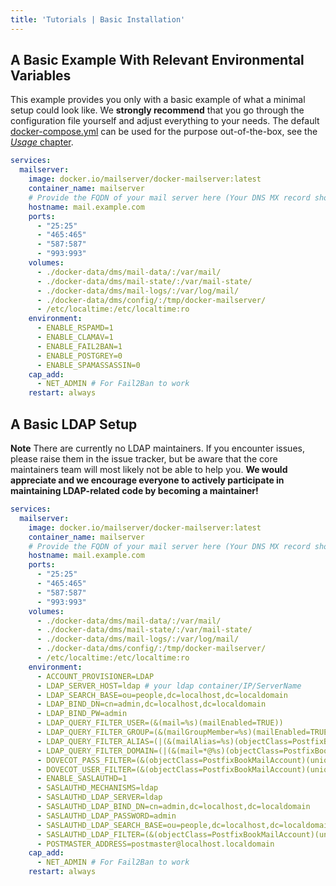 ```yaml
---
title: 'Tutorials | Basic Installation'
---
```


## A Basic Example With Relevant Environmental Variables

This example provides you only with a basic example of what a minimal setup could look like. We **strongly recommend** that you go through the configuration file yourself and adjust everything to your needs. The default [docker-compose.yml](https://github.com/docker-mailserver/docker-mailserver/blob/master/docker-compose.yml) can be used for the purpose out-of-the-box, see the [_Usage_ chapter](../../usage.md).

``` YAML
services:
  mailserver:
    image: docker.io/mailserver/docker-mailserver:latest
    container_name: mailserver
    # Provide the FQDN of your mail server here (Your DNS MX record should point to this value)
    hostname: mail.example.com
    ports:
      - "25:25"
      - "465:465"
      - "587:587"
      - "993:993"
    volumes:
      - ./docker-data/dms/mail-data/:/var/mail/
      - ./docker-data/dms/mail-state/:/var/mail-state/
      - ./docker-data/dms/mail-logs/:/var/log/mail/
      - ./docker-data/dms/config/:/tmp/docker-mailserver/
      - /etc/localtime:/etc/localtime:ro
    environment:
      - ENABLE_RSPAMD=1
      - ENABLE_CLAMAV=1
      - ENABLE_FAIL2BAN=1
      - ENABLE_POSTGREY=0
      - ENABLE_SPAMASSASSIN=0
    cap_add:
      - NET_ADMIN # For Fail2Ban to work
    restart: always
```

## A Basic LDAP Setup

**Note** There are currently no LDAP maintainers. If you encounter issues, please raise them in the issue tracker, but be aware that the core maintainers team will most likely not be able to help you. **We would appreciate and we encourage everyone to actively participate in maintaining LDAP-related code by becoming a maintainer!**

``` YAML
services:
  mailserver:
    image: docker.io/mailserver/docker-mailserver:latest
    container_name: mailserver
    # Provide the FQDN of your mail server here (Your DNS MX record should point to this value)
    hostname: mail.example.com
    ports:
      - "25:25"
      - "465:465"
      - "587:587"
      - "993:993"
    volumes:
      - ./docker-data/dms/mail-data/:/var/mail/
      - ./docker-data/dms/mail-state/:/var/mail-state/
      - ./docker-data/dms/mail-logs/:/var/log/mail/
      - ./docker-data/dms/config/:/tmp/docker-mailserver/
      - /etc/localtime:/etc/localtime:ro
    environment:
      - ACCOUNT_PROVISIONER=LDAP
      - LDAP_SERVER_HOST=ldap # your ldap container/IP/ServerName
      - LDAP_SEARCH_BASE=ou=people,dc=localhost,dc=localdomain
      - LDAP_BIND_DN=cn=admin,dc=localhost,dc=localdomain
      - LDAP_BIND_PW=admin
      - LDAP_QUERY_FILTER_USER=(&(mail=%s)(mailEnabled=TRUE))
      - LDAP_QUERY_FILTER_GROUP=(&(mailGroupMember=%s)(mailEnabled=TRUE))
      - LDAP_QUERY_FILTER_ALIAS=(|(&(mailAlias=%s)(objectClass=PostfixBookMailForward))(&(mailAlias=%s)(objectClass=PostfixBookMailAccount)(mailEnabled=TRUE)))
      - LDAP_QUERY_FILTER_DOMAIN=(|(&(mail=*@%s)(objectClass=PostfixBookMailAccount)(mailEnabled=TRUE))(&(mailGroupMember=*@%s)(objectClass=PostfixBookMailAccount)(mailEnabled=TRUE))(&(mailalias=*@%s)(objectClass=PostfixBookMailForward)))
      - DOVECOT_PASS_FILTER=(&(objectClass=PostfixBookMailAccount)(uniqueIdentifier=%n))
      - DOVECOT_USER_FILTER=(&(objectClass=PostfixBookMailAccount)(uniqueIdentifier=%n))
      - ENABLE_SASLAUTHD=1
      - SASLAUTHD_MECHANISMS=ldap
      - SASLAUTHD_LDAP_SERVER=ldap
      - SASLAUTHD_LDAP_BIND_DN=cn=admin,dc=localhost,dc=localdomain
      - SASLAUTHD_LDAP_PASSWORD=admin
      - SASLAUTHD_LDAP_SEARCH_BASE=ou=people,dc=localhost,dc=localdomain
      - SASLAUTHD_LDAP_FILTER=(&(objectClass=PostfixBookMailAccount)(uniqueIdentifier=%U))
      - POSTMASTER_ADDRESS=postmaster@localhost.localdomain
    cap_add:
      - NET_ADMIN # For Fail2Ban to work
    restart: always
```
